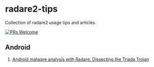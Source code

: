 # radare2-tips

Collection of radare2 usage tips and articles.

[![PRs Welcome](https://img.shields.io/badge/PRs-welcome-brightgreen.svg?style=flat-square)](http://makeapullrequest.com)

## Android 
1.  [Android malware analysis with Radare: Dissecting the Triada Trojan](https://www.nowsecure.com/blog/2016/11/21/android-malware-analysis-radare-triada-trojan/)
